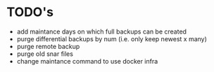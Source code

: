 # TODO's

- add maintance days on which full backups can be created
- purge differential backups by num (i.e. only keep newest x many)
- purge remote backup
- purge old snar files
- change maintance command to use docker infra
